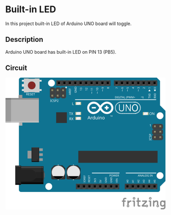 # Built-in LED
In this project built-in LED of Arduino UNO board will toggle.

## Description
Arduino UNO board has built-in LED on PIN 13 (PB5).

## Circuit
![circuit](./circuit.svg)